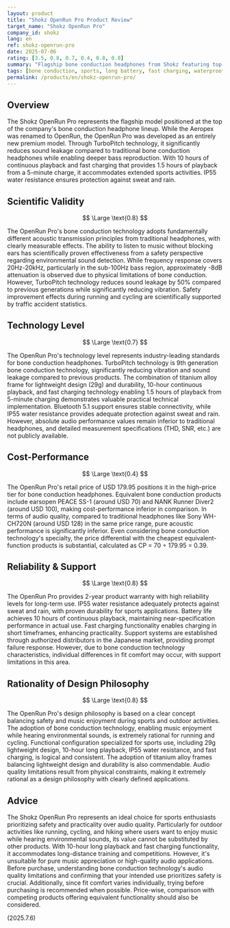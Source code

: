 ```yaml
---
layout: product
title: "Shokz OpenRun Pro Product Review"
target_name: "Shokz OpenRun Pro"
company_id: shokz
lang: en
ref: shokz-openrun-pro
date: 2025-07-06
rating: [3.5, 0.8, 0.7, 0.4, 0.8, 0.8]
summary: "Flagship bone conduction headphones from Shokz featuring top-tier positioning in their lineup. Enhanced audio quality through TurboPitch technology with 10-hour long playback and fast charging support. Design balances safety and practicality for sports applications. While facing physical limitations in audio quality, achieves high completion as bone conduction headphones. Pricing is higher compared to competing products, but reasonable considering brand value and technical capabilities."
tags: [bone conduction, sports, long battery, fast charging, waterproof]
permalink: /products/en/shokz-openrun-pro/
---
```


## Overview

The Shokz OpenRun Pro represents the flagship model positioned at the top of the company's bone conduction headphone lineup. While the Aeropex was renamed to OpenRun, the OpenRun Pro was developed as an entirely new premium model. Through TurboPitch technology, it significantly reduces sound leakage compared to traditional bone conduction headphones while enabling deeper bass reproduction. With 10 hours of continuous playback and fast charging that provides 1.5 hours of playback from a 5-minute charge, it accommodates extended sports activities. IP55 water resistance ensures protection against sweat and rain.

## Scientific Validity

$$ \Large \text{0.8} $$

The OpenRun Pro's bone conduction technology adopts fundamentally different acoustic transmission principles from traditional headphones, with clearly measurable effects. The ability to listen to music without blocking ears has scientifically proven effectiveness from a safety perspective regarding environmental sound detection. While frequency response covers 20Hz-20kHz, particularly in the sub-100Hz bass region, approximately -8dB attenuation is observed due to physical limitations of bone conduction. However, TurboPitch technology reduces sound leakage by 50% compared to previous generations while significantly reducing vibration. Safety improvement effects during running and cycling are scientifically supported by traffic accident statistics.

## Technology Level

$$ \Large \text{0.7} $$

The OpenRun Pro's technology level represents industry-leading standards for bone conduction headphones. TurboPitch technology is 9th generation bone conduction technology, significantly reducing vibration and sound leakage compared to previous products. The combination of titanium alloy frame for lightweight design (29g) and durability, 10-hour continuous playback, and fast charging technology enabling 1.5 hours of playback from 5-minute charging demonstrates valuable practical technical implementation. Bluetooth 5.1 support ensures stable connectivity, while IP55 water resistance provides adequate protection against sweat and rain. However, absolute audio performance values remain inferior to traditional headphones, and detailed measurement specifications (THD, SNR, etc.) are not publicly available.

## Cost-Performance

$$ \Large \text{0.4} $$

The OpenRun Pro's retail price of USD 179.95 positions it in the high-price tier for bone conduction headphones. Equivalent bone conduction products include earsopen PEACE SS-1 (around USD 70) and NANK Runner Diver2 (around USD 100), making cost-performance inferior in comparison. In terms of audio quality, compared to traditional headphones like Sony WH-CH720N (around USD 128) in the same price range, pure acoustic performance is significantly inferior. Even considering bone conduction technology's specialty, the price differential with the cheapest equivalent-function products is substantial, calculated as CP = 70 ÷ 179.95 = 0.39.

## Reliability & Support

$$ \Large \text{0.8} $$

The OpenRun Pro provides 2-year product warranty with high reliability levels for long-term use. IP55 water resistance adequately protects against sweat and rain, with proven durability for sports applications. Battery life achieves 10 hours of continuous playback, maintaining near-specification performance in actual use. Fast charging functionality enables charging in short timeframes, enhancing practicality. Support systems are established through authorized distributors in the Japanese market, providing prompt failure response. However, due to bone conduction technology characteristics, individual differences in fit comfort may occur, with support limitations in this area.

## Rationality of Design Philosophy

$$ \Large \text{0.8} $$

The OpenRun Pro's design philosophy is based on a clear concept balancing safety and music enjoyment during sports and outdoor activities. The adoption of bone conduction technology, enabling music enjoyment while hearing environmental sounds, is extremely rational for running and cycling. Functional configuration specialized for sports use, including 29g lightweight design, 10-hour long playback, IP55 water resistance, and fast charging, is logical and consistent. The adoption of titanium alloy frames balancing lightweight design and durability is also commendable. Audio quality limitations result from physical constraints, making it extremely rational as a design philosophy with clearly defined applications.

## Advice

The Shokz OpenRun Pro represents an ideal choice for sports enthusiasts prioritizing safety and practicality over audio quality. Particularly for outdoor activities like running, cycling, and hiking where users want to enjoy music while hearing environmental sounds, its value cannot be substituted by other products. With 10-hour long playback and fast charging functionality, it accommodates long-distance training and competitions. However, it's unsuitable for pure music appreciation or high-quality audio applications. Before purchase, understanding bone conduction technology's audio quality limitations and confirming that your intended use prioritizes safety is crucial. Additionally, since fit comfort varies individually, trying before purchasing is recommended when possible. Price-wise, comparison with competing products offering equivalent functionality should also be considered.

(2025.7.6)